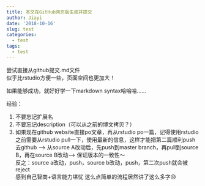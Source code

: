 ```yaml
---
title: 本文在GitHub网页版生成并提交
author: Jiayi
date: '2018-10-16'
slug: test
categories:
  - test
tags:
  - test
---
```



尝试直接从github提交.md文件  
似乎比rstudio方便一些，页面空间也更加大！

如果能够成功，就好好学一下markdown syntax哈哈哈……  

经验：  
1. 不要忘记扩展名  
2. 不要忘记description（可以从之前的博文拷贝？）
3. 如果现在github website直接po文章，再从rstudio po一篇，记得使用rstudio之前需要从rstudio pull一下，使用最新的信息，这样才能把第二篇顺利push去github --> 从source A改动后，先push到master branch，再pull到source B，再在source B改动--> 保证版本的一致性～  
反之：source a改动，push，source b改动，push，第二次push就会被reject  
 感到自己智商+语言能力堪忧 这么点简单的流程居然讲了这么多字😢